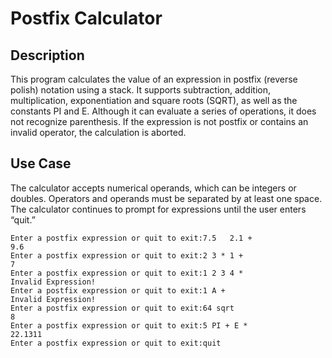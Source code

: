 # Postfix Calculator
## Description

This program calculates the value of an expression in postfix (reverse polish) notation using a stack. It supports subtraction, addition, 
multiplication, exponentiation and square roots (SQRT), as well as the constants PI and E. Although it can evaluate a series of operations,
it does not recognize parenthesis. If the expression is not postfix or contains an invalid operator, the calculation is aborted. 

## Use Case
The calculator accepts numerical operands, which can be integers or doubles. Operators and operands must be separated by at least one 
space. The calculator continues to prompt for expressions until the user enters “quit.”

```
Enter a postfix expression or quit to exit:7.5   2.1 +
9.6
Enter a postfix expression or quit to exit:2 3 * 1 +
7
Enter a postfix expression or quit to exit:1 2 3 4 *
Invalid Expression!
Enter a postfix expression or quit to exit:1 A +
Invalid Expression!
Enter a postfix expression or quit to exit:64 sqrt
8
Enter a postfix expression or quit to exit:5 PI + E *
22.1311
Enter a postfix expression or quit to exit:quit
```
